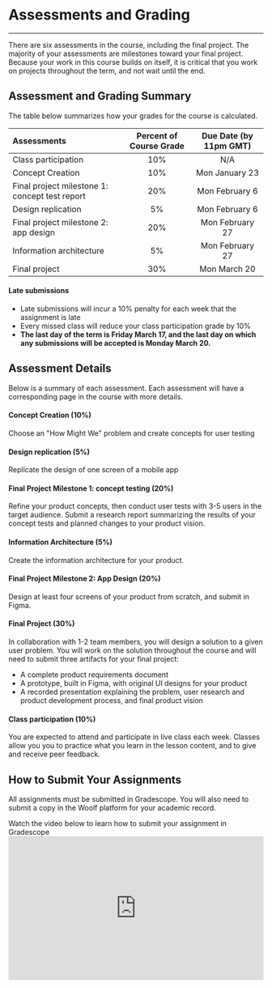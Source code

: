 # Assessments and Grading
---

There are six assessments in the course, including the final project. The majority of your assessments are milestones toward your final project. Because your work in this course builds on itself, it is critical that you work on projects throughout the term, and not wait until the end.

## Assessment and Grading Summary

The table below summarizes how your grades for the course is calculated.

| Assessments                                         | Percent of Course Grade       | Due Date (by 11pm GMT)    
| :---                                                |    :----:                     |  :----:                   
| Class participation                                 | 10%                           | N/A                     
| Concept Creation                                    | 10%                           | Mon January 23           
| Final project milestone 1: concept test report      | 20%                           | Mon February 6           
| Design replication                                  | 5%                            | Mon February 6            
| Final project milestone 2: app design               | 20%                           | Mon February 27          
| Information architecture                            | 5%                            | Mon February 27           
| Final project                                       | 30%                           | Mon March 20             

#### Late submissions
 
- Late submissions will incur a 10% penalty for each week that the assignment is late
- Every missed class will reduce your class participation grade by 10%
- **The last day of the term is Friday March 17, and the last day on which any submissions will be accepted is Monday March 20.**

## Assessment Details

Below is a summary of each assessment. Each assessment will have a corresponding page in the course with more details. 

#### Concept Creation (10%)
Choose an "How Might We" problem and create concepts for user testing<br> 

#### Design replication (5%)
Replicate the design of one screen of a mobile app<br>

#### Final Project Milestone 1: concept testing (20%)
Refine your product concepts, then conduct user tests with 3-5 users in the target audience. Submit a research report summarizing the results of your concept tests and planned changes to your product vision.<br>

#### Information Architecture (5%)
Create the information architecture for your product. <br>

#### Final Project Milestone 2: App Design (20%)
Design at least four screens of your product from scratch, and submit in Figma. <br>

#### Final Project (30%) 

In collaboration with 1-2 team members, you will design a solution to a given user problem.  You will work on the solution throughout the course and will need to submit three artifacts for your final project:

- A complete product requirements document 
- A prototype, built in Figma, with original UI designs for your product 
- A recorded presentation explaining the problem, user research and product development process, and final product vision 

#### Class participation (10%)
You are expected to attend and participate in live class each week. Classes allow you you to practice what you learn in the lesson content, and to give and receive peer feedback. 

## How to Submit Your Assignments

All assignments must be submitted in Gradescope. You will also need to submit a copy in the Woolf platform for your academic record.

<aside> Watch the video below to learn how to submit your assignment in Gradescope</aside>
<div style="position: relative; padding-bottom: 56.25%; height: 0;">
 <iframe width="560" height="315" src="https://www.youtube.com/embed/HrYJGTnNnzU" title="YouTube video player" frameborder="0" allow="accelerometer; autoplay; clipboard-write; encrypted-media; gyroscope; picture-in-picture; web-share" allowfullscreen style="position: absolute; top: 0; left: 0; width: 100%; height: 100%;"
></iframe>
</div>



